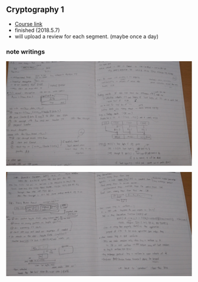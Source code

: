 ## Cryptography 1

- [Course link](https://www.coursera.org/learn/crypto)
- finished (2018.5.7)
- will upload a review for each segment. (maybe once a day)

### note writings

![notes](../img/note1.jpg)

![notes](../img/note2.jpg)
